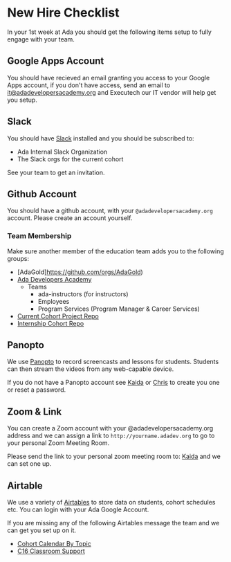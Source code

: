# New Hire Checklist

In your 1st week at Ada you should get the following items setup to fully engage with your team.

## Google Apps Account

You should have recieved an email granting you access to your Google Apps account, if you don't have access, send an email to [it@adadevelopersacademy.org](mailto:it@adadevelopersacademy.org) and Executech our IT vendor will help get you setup.

## Slack

You should have [Slack](https://slack.com) installed and you should be subscribed to:

* Ada Internal Slack Organization
* The Slack orgs for the current cohort

See your team to get an invitation.

## Github Account

You should have a github account, with your `@adadevelopersacademy.org` account.  Please create an account yourself.

### Team Membership

Make sure another member of the education team adds you to the following groups:

- [AdaGold]https://github.com/orgs/AdaGold)
- [Ada Developers Academy](https://github.com/Ada-Developers-Academy/)
    - Teams
        - ada-instructors (for instructors)
        - Employees
        - Program Services (Program Manager & Career Services)
- [Current Cohort Project Repo](https://github.com/Ada-C16)
- [Internship Cohort Repo](https://github.com/ada-c16)

## Panopto

We use [Panopto](https://adaacademy.hosted.panopto.com/Panopto/Pages/Home.aspx) to record screencasts and lessons for students.  Students can then stream the videos from any web-capable device.

If you do not have a Panopto account see [Kaida](mailto:kaida@adadev.org) or [Chris](mailto:chris.adadev.org) to create you one or reset a password.

## Zoom & Link

You can create a Zoom account with your @adadevelopersacademy.org address and we can assign a link to `http://yourname.adadev.org` to go to your personal Zoom Meeting Room.  

Please send the link to your personal zoom meeting room to:  [Kaida](mailto:kaida@adadev.org) and we can set one up.

## Airtable

We use a variety of [Airtables](https://airtable.com) to store data on students, cohort schedules etc.  You can login with your Ada Google Account.  

If you are missing any of the following Airtables message the team and we can get you set up on it.

- [Cohort Calendar By Topic](https://airtable.com/tbl30CW9EPobvMXRw/viw9IVtTBo9jxE9yd)
- [C16 Classroom Support](https://airtable.com/tblJ44pwutYNR9ICN/viwwmPEFvyRF39JiT?blocks=hide)


